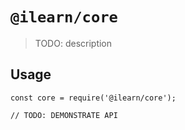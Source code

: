 # `@ilearn/core`

> TODO: description

## Usage

```
const core = require('@ilearn/core');

// TODO: DEMONSTRATE API
```

